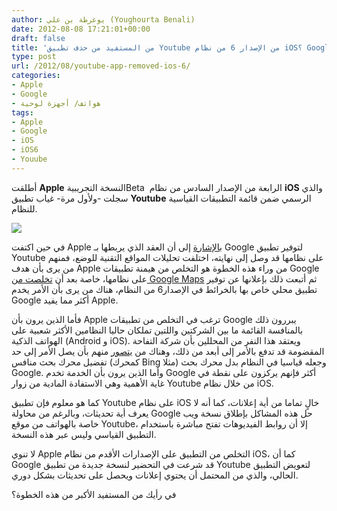 ```yaml
---
author: يوغرطة بن علي (Youghourta Benali)
date: 2012-08-08 17:21:01+00:00
draft: false
title: 'من المستفيد من حذف تطبيق Youtube من الإصدار 6 من نظام iOS؟ Google أم Apple؟  '
type: post
url: /2012/08/youtube-app-removed-ios-6/
categories:
- Apple
- Google
- هواتف/ أجهزة لوحية
tags:
- Apple
- Google
- iOS
- iOS6
- Youube
---
```


أطلقت **Apple** النسخة التجريبيةBeta  الرابعة من الإصدار السادس من نظام **iOS** والذي سجلت -ولأول مرة- غياب تطبيق **Youtube** الرسمي ضمن قائمة التطبيقات القياسية للنظام.




[![](https://www.it-scoop.com/wp-content/uploads/2012/08/iOS-YouTube-app.jpeg)
](https://www.it-scoop.com/wp-content/uploads/2012/08/iOS-YouTube-app.jpeg)




في حين اكتفت Apple [بالإشارة](http://www.theverge.com/2012/8/6/3223775/apple-youtube-ios6) إلى أن العقد الذي يربطها بـ Google لتوفير تطبيق Youtube على نظامها قد وصل إلى نهايته، اختلفت تحليلات المواقع التقنية للوضع، فمنهم من يرى بأن هدف Apple من وراء هذه الخطوة هو التخلص من هيمنة تطبيقات Google على نظامها، خاصة بعد أن [تخلصت من Google Maps](https://www.it-scoop.com/2012/03/apple-google-maps-openstreetmap/) ثم أتبعت ذلك بإعلانها عن توفير تطبيق محلي خاص بها بالخرائط في الإصدار6 من النظام، هناك من يرى بأن الأمر يخدم Google أكثر مما يفيد Apple.




فأما الذين يرون بأن Apple ترغب في التخلص من تطبيقات Google يبررون ذلك بالمنافسة القائمة ما بين الشركتين واللتين تملكان حاليا النظامين الأكثر شعبية على الهواتف الذكية (Android و iOS). ويعتقد هذا النفر من المحللين بأن شركة التفاحة المقضومة قد تدفع بالأمر إلى أبعد من ذلك، وهناك من [يتصور](http://techcrunch.com/2012/08/06/two-down-one-to-go/) منهم بأن يصل الأمر إلى حد تفضيل محرك بحث منافس (كمحرك Bing مثلا) وجعله قياسيا في النظام بدل محرك بحث Google. وأما الذين يرون بأن الخدمة تخدم Google أكثر فإنهم يركزون على نقطة في غاية الأهمية وهي الاستفادة المادية من زوار Youtube من خلال نظام iOS.




كما هو معلوم فإن تطبيق Youtube على نظام iOS خالٍ تماما من أية إعلانات، كما أنه لا يعرف أية تحديثات، وبالرغم من محاولة Google حل هذه المشاكل بإطلاق نسخة ويب خاصة بالهواتف من موقع Youtube، إلا أن روابط الفيديوهات تفتح مباشرة باستخدام التطبيق القياسي وليس عبر هذه النسخة.




لا تنوي Apple التخلص من التطبيق على الإصدارات الأقدم من نظام iOS، كما أن Google قد شرعت في التحضير لنسخة جديدة من تطبيق Youtube لتعويض التطبيق الحالي، والذي من المحتمل أن يحتوي إعلانات ويحصل على تحديثات بشكل دوري.




في رأيك من المستفيد الأكبر من هذه الخطوة؟
